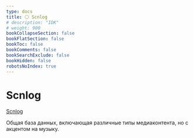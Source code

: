 ```yaml
---
type: docs
title: ⚪️ Scnlog
# description: "IDK"
# weight: 900
bookCollapseSection: false
bookFlatSection: false
bookToc: false
bookComments: false
bookSearchExclude: false
bookHidden: false
robotsNoIndex: true
---
```


# Scnlog

[Scnlog](https://scnlog.me/?nt)

Общая база данных, включающая различные типы медиаконтента, но с акцентом на музыку.
